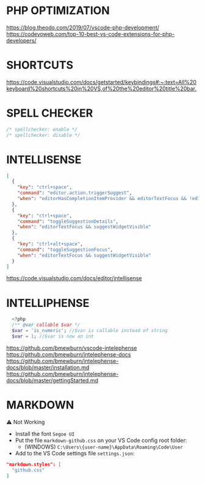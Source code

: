 # PHP OPTIMIZATION
<https://blog.theodo.com/2019/07/vscode-php-development/>
<https://codevoweb.com/top-10-best-vs-code-extensions-for-php-developers/>



# SHORTCUTS
<https://code.visualstudio.com/docs/getstarted/keybindings#:~:text=All%20keyboard%20shortcuts%20in%20VS,of%20the%20editor%20title%20bar.>



# SPELL CHECKER
```php
/* spellchecker: enable */
/* spellchecker: disable */
```



# INTELLISENSE
```json
[
  {
    "key": "ctrl+space",
    "command": "editor.action.triggerSuggest",
    "when": "editorHasCompletionItemProvider && editorTextFocus && !editorReadonly"
  },
  {
    "key": "ctrl+space",
    "command": "toggleSuggestionDetails",
    "when": "editorTextFocus && suggestWidgetVisible"
  },
  {
    "key": "ctrl+alt+space",
    "command": "toggleSuggestionFocus",
    "when": "editorTextFocus && suggestWidgetVisible"
  }
]
```
<https://code.visualstudio.com/docs/editor/intellisense>



# INTELLIPHENSE
```php
  <?php
  /** @var callable $var */
  $var = 'is_numeric'; //$var is callable instead of string
  $var = 1; //$var is now an int
```
<https://github.com/bmewburn/vscode-intelephense>
<https://github.com/bmewburn/intelephense-docs>
<https://github.com/bmewburn/intelephense-docs/blob/master/installation.md>
<https://github.com/bmewburn/intelephense-docs/blob/master/gettingStarted.md>



# MARKDOWN
:warning: Not Working
- Install the font `Segoe UI`
- Put the file `markdown-github.css` on your VS Code config root folder:
  - (WINDOWS) `C:\Users\{user-name}\AppData\Roaming\Code\User`
- Add to the VS Code settings file `settings.json`:
```json
"markdown.styles": [
  "github.css"
]
```


